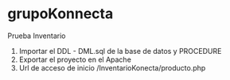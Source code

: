 # grupoKonnecta
Prueba Inventario


1. Importar el DDL - DML.sql de la base de datos y PROCEDURE
2. Exportar el proyecto en el Apache
3. Url de acceso de inicio /InventarioKonecta/producto.php
